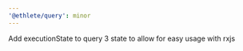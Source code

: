 ```yaml
---
'@ethlete/query': minor
---
```


Add executionState to query 3 state to allow for easy usage with rxjs
